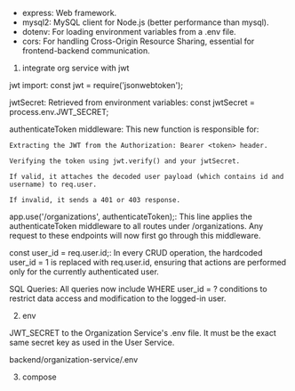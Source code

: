 - express: Web framework.
- mysql2: MySQL client for Node.js (better performance than mysql).
- dotenv: For loading environment variables from a .env file.
- cors: For handling Cross-Origin Resource Sharing, essential for frontend-backend communication.


1. integrate org service with jwt

jwt import: const jwt = require('jsonwebtoken');

jwtSecret: Retrieved from environment variables: const jwtSecret = process.env.JWT_SECRET;

authenticateToken middleware: This new function is responsible for:

    Extracting the JWT from the Authorization: Bearer <token> header.

    Verifying the token using jwt.verify() and your jwtSecret.

    If valid, it attaches the decoded user payload (which contains id and username) to req.user.

    If invalid, it sends a 401 or 403 response.

app.use('/organizations', authenticateToken);: This line applies the authenticateToken middleware to all routes under /organizations. Any request to these endpoints will now first go through this middleware.

const user_id = req.user.id;: In every CRUD operation, the hardcoded user_id = 1 is replaced with req.user.id, ensuring that actions are performed only for the currently authenticated user.

SQL Queries: All queries now include WHERE user_id = ? conditions to restrict data access and modification to the logged-in user.

2. env 

JWT_SECRET to the Organization Service's .env file. It must be the exact same secret key as used in the User Service.

backend/organization-service/.env

3. compose

